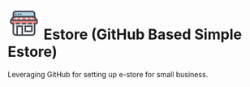 # ![estor-icon](estore-icon.png) Estore (GitHub Based Simple Estore)

Leveraging GitHub for setting up e-store for small business.

